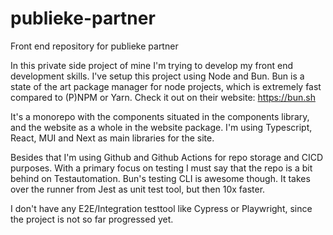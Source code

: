 # publieke-partner

Front end repository for publieke partner

In this private side project of mine I'm trying to develop my front end development skills.
I've setup this project using Node and Bun. Bun is a state of the art package manager for node projects, which is extremely fast compared to (P)NPM or Yarn.
Check it out on their website: https://bun.sh

It's a monorepo with the components situated in the components library, and the website as a whole in the website package.
I'm using Typescript, React, MUI and Next as main libraries for the site.

Besides that I'm using Github and Github Actions for repo storage and CICD purposes.
With a primary focus on testing I must say that the repo is a bit behind on Testautomation.
Bun's testing CLI is awesome though. It takes over the runner from Jest as unit test tool, but then 10x faster.

I don't have any E2E/Integration testtool like Cypress or Playwright, since the project is not so far progressed yet.

